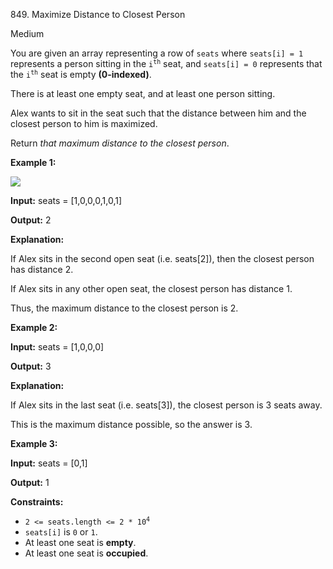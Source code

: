849\. Maximize Distance to Closest Person

Medium

You are given an array representing a row of `seats` where `seats[i] = 1` represents a person sitting in the <code>i<sup>th</sup></code> seat, and `seats[i] = 0` represents that the <code>i<sup>th</sup></code> seat is empty **(0-indexed)**.

There is at least one empty seat, and at least one person sitting.

Alex wants to sit in the seat such that the distance between him and the closest person to him is maximized.

Return _that maximum distance to the closest person_.

**Example 1:**

![](https://assets.leetcode.com/uploads/2020/09/10/distance.jpg)

**Input:** seats = [1,0,0,0,1,0,1]

**Output:** 2

**Explanation:**  

If Alex sits in the second open seat (i.e. seats[2]), then the closest person has distance 2. 

If Alex sits in any other open seat, the closest person has distance 1. 

Thus, the maximum distance to the closest person is 2.

**Example 2:**

**Input:** seats = [1,0,0,0]

**Output:** 3

**Explanation:**  

If Alex sits in the last seat (i.e. seats[3]), the closest person is 3 seats away. 

This is the maximum distance possible, so the answer is 3.

**Example 3:**

**Input:** seats = [0,1]

**Output:** 1

**Constraints:**

*   <code>2 <= seats.length <= 2 * 10<sup>4</sup></code>
*   `seats[i]` is `0` or `1`.
*   At least one seat is **empty**.
*   At least one seat is **occupied**.
